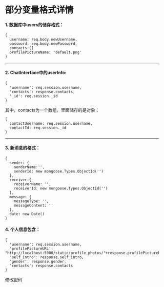 # 部分变量格式详情

#### 1. 数据库中users的储存格式：
```
{
  username: req.body.newUsername,
  password: req.body.newPassword,
  contacts:[]
  profilePictureName: 'default.png'
}
```

---

#### 2. ChatInterface中的userInfo:
```
{
  'username': req.session.username,
  'contacts': response.contacts,
  '_id': req.session._id
}
```

其中，contacts为一个数组，里面储存的是对象：
```
{
  contactUsername: req.session.username,
  contactId: req.session._id
}
```

---

#### 3. 新消息的格式：
```
{
  sender: {
    senderName:'',
    senderId: new mongoose.Types.ObjectId('')
  },
  receiver:{
    receiverName: '',
    receiverId: new mongoose.Types.ObjectId('')
  },
  message: {
    messageType: '',
    messageContent: ''
  },
  date: new Date()
}
```

#### 4. 个人信息包含：
```
{
  'username': req.session.username,
  'profilePictureURL': "http://localhost:5000/static/profile_photos/"+response.profilePictureName,
  'self_intro': response.self_intro,
  'gender': response.gender,
  'contacts': response.contacts
}
```

修改密码
